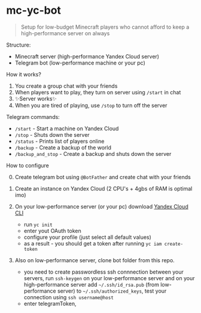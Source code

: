 # mc-yc-bot

> Setup for low-budget Minecraft players who cannot afford to keep a high-performance server on always

Structure:

- Minecraft server (high-performance Yandex Cloud server)
- Telegram bot (low-performance machine or your pc)

How it works?

1.  You create a group chat with your friends
2.  When players want to play, they turn on server using `/start` in chat
3.  ✨Server works✨
4.  When you are tired of playing, use `/stop` to turn off the server

Telegram commands:

- `/start` - Start a machine on Yandex Cloud
- `/stop` - Shuts down the server
- `/status` - Prints list of players online
- `/backup` - Create a backup of the world
- `/backup_and_stop` - Create a backup and shuts down the server

How to configure

0. Create telegram bot using `@BotFather` and create chat with your friends
1. Create an instance on Yandex Cloud (2 CPU's + 4gbs of RAM is optimal imo)
2. On your low-performance server (or your pc) download [Yandex Cloud CLI](https://yandex.cloud/en/docs/cli/quickstart)

   - run `yc init`
   - enter yout OAuth token
   - configure your profile (just select all default values)
   - as a result - you should get a token after running `yc iam create-token`

3. Also on low-performance server, clone bot folder from this repo.
   - you need to create passwordless ssh connnection between your servers, run `ssh-keygen` on your low-performance server and on your high-performance server add `~/.ssh/id_rsa.pub` (from low-performance server) to `~/.ssh/authorized_keys`, test your connection using `ssh username@host`
   - enter telegramToken,

